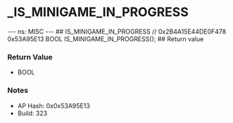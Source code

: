 # _IS_MINIGAME_IN_PROGRESS

--- ns: MISC --- ## IS_MINIGAME_IN_PROGRESS  // 0x2B4A15E44DE0F478 0x53A95E13 BOOL IS_MINIGAME_IN_PROGRESS();   ## Return value

### Return Value
* BOOL

### Notes
* AP Hash: 0x0x53A95E13
* Build: 323


